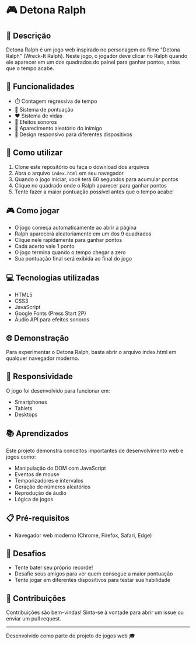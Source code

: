 # 🎮 Detona Ralph

## 📝 Descrição
Detona Ralph é um jogo web inspirado no personagem do filme "Detona Ralph" (Wreck-It Ralph). Neste jogo, o jogador deve clicar no Ralph quando ele aparecer em um dos quadrados do painel para ganhar pontos, antes que o tempo acabe.

## 🚀 Funcionalidades
- ⏱️ Contagem regressiva de tempo
- 🎯 Sistema de pontuação
- ❤️ Sistema de vidas
- 🎵 Efeitos sonoros
- 🎲 Aparecimento aleatório do inimigo
- 📱 Design responsivo para diferentes dispositivos

## 🔧 Como utilizar
1. Clone este repositório ou faça o download dos arquivos
2. Abra o arquivo `index.html` em seu navegador
3. Quando o jogo iniciar, você terá 60 segundos para acumular pontos
4. Clique no quadrado onde o Ralph aparecer para ganhar pontos
5. Tente fazer a maior pontuação possível antes que o tempo acabe!

## 🎮 Como jogar
- O jogo começa automaticamente ao abrir a página
- Ralph aparecerá aleatoriamente em um dos 9 quadrados
- Clique nele rapidamente para ganhar pontos
- Cada acerto vale 1 ponto
- O jogo termina quando o tempo chegar a zero
- Sua pontuação final será exibida ao final do jogo

## 💻 Tecnologias utilizadas
- HTML5
- CSS3
- JavaScript
- Google Fonts (Press Start 2P)
- Áudio API para efeitos sonoros

## 🌐 Demonstração
Para experimentar o Detona Ralph, basta abrir o arquivo index.html em qualquer navegador moderno.

## 📱 Responsividade
O jogo foi desenvolvido para funcionar em:
- Smartphones
- Tablets
- Desktops

## 📚 Aprendizados
Este projeto demonstra conceitos importantes de desenvolvimento web e jogos como:
- Manipulação do DOM com JavaScript
- Eventos de mouse
- Temporizadores e intervalos
- Geração de números aleatórios
- Reprodução de áudio
- Lógica de jogos

## 📋 Pré-requisitos
- Navegador web moderno (Chrome, Firefox, Safari, Edge)

## 🎯 Desafios
- Tente bater seu próprio recorde!
- Desafie seus amigos para ver quem consegue a maior pontuação
- Tente jogar em diferentes dispositivos para testar sua habilidade

## 🤝 Contribuições
Contribuições são bem-vindas! Sinta-se à vontade para abrir um issue ou enviar um pull request.

---

Desenvolvido como parte do projeto de jogos web 🎓
